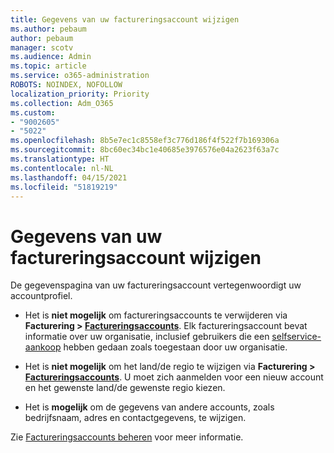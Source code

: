 ```yaml
---
title: Gegevens van uw factureringsaccount wijzigen
ms.author: pebaum
author: pebaum
manager: scotv
ms.audience: Admin
ms.topic: article
ms.service: o365-administration
ROBOTS: NOINDEX, NOFOLLOW
localization_priority: Priority
ms.collection: Adm_O365
ms.custom:
- "9002605"
- "5022"
ms.openlocfilehash: 8b5e7ec1c8558ef3c776d186f4f522f7b169306a
ms.sourcegitcommit: 8bc60ec34bc1e40685e3976576e04a2623f63a7c
ms.translationtype: HT
ms.contentlocale: nl-NL
ms.lasthandoff: 04/15/2021
ms.locfileid: "51819219"
---
```

# <a name="change-billing-account-information"></a>Gegevens van uw factureringsaccount wijzigen

De gegevenspagina van uw factureringsaccount vertegenwoordigt uw accountprofiel.

- Het is **niet mogelijk** om factureringsaccounts te verwijderen via **Facturering > [Factureringsaccounts](https://go.microsoft.com/fwlink/p/?linkid=2084771)**. Elk factureringsaccount bevat informatie over uw organisatie, inclusief gebruikers die een [selfservice-aankoop](https://docs.microsoft.com/microsoft-365/commerce/subscriptions/manage-self-service-purchases-admins) hebben gedaan zoals toegestaan door uw organisatie. 

- Het is **niet mogelijk** om het land/de regio te wijzigen via **Facturering > [Factureringsaccounts](https://go.microsoft.com/fwlink/p/?linkid=2084771)**. U moet zich aanmelden voor een nieuw account en het gewenste land/de gewenste regio kiezen. 

- Het is **mogelijk** om de gegevens van andere accounts, zoals bedrijfsnaam, adres en contactgegevens, te wijzigen. 

Zie [Factureringsaccounts beheren](https://docs.microsoft.com/microsoft-365/commerce/manage-billing-accounts) voor meer informatie. 
